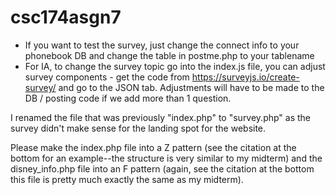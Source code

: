 # csc174asgn7
*  If you want to test the survey, just change the connect info to your phonebook DB and change the table in postme.php to your tablename
* For IA, to change the survey topic go into the index.js file, you can adjust survey components - get the code from https://surveyjs.io/create-survey/ and go to the JSON tab. Adjustments will have to be made to the DB / posting code if we add more than 1 question.


I renamed the file that was previously "index.php" to "survey.php" as the survey didn't make sense for the landing spot for the website.  

Please make the index.php file into a Z pattern (see the citation at the bottom for an example--the structure is very similar to my midterm) and the disney_info.php file into an F pattern (again, see the citation at the bottom this file is pretty much exactly the same as my midterm).
